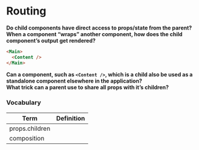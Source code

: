 # Routing 
__Do child components have direct access to props/state from the parent?__  
__When a component “wraps” another component, how does the child component’s output get rendered?__
```html
<Main>
  <Content />
</Main>
```
__Can a component, such as `<Content />`, which is a child also be used as a standalone component elsewhere in the application?__  
__What trick can a parent use to share all props with it’s children?__  


### Vocabulary
| Term | Definition |  
|---|---|
| props.children | |
| composition | |
